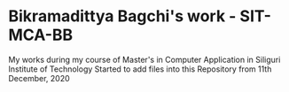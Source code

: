 # Bikramadittya Bagchi's work - SIT-MCA-BB
My works during my course of Master's in Computer Application in Siliguri Institute of Technology
Started to add files into this Repository from 11th December, 2020
